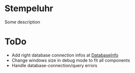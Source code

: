 # Stempeluhr

Some description

# ToDo
- Add right database connection infos at [DatabaseInfo](./src/main/java/org/stempeluhr/hibernate/DatabaseInfo.java)
- Change windows size in debug mode to fit all components
- Handle database-connection/query errors

